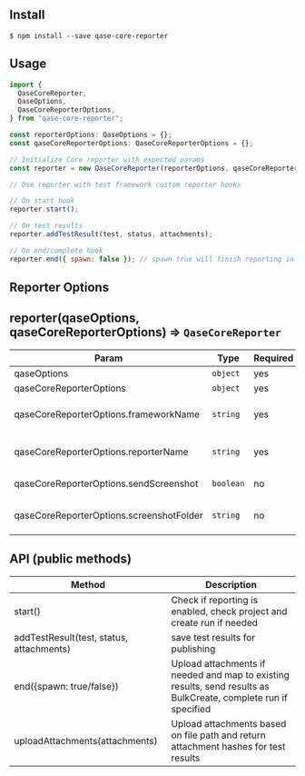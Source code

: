 ## Install

```
$ npm install --save qase-core-reporter
```

## Usage

```js
import {
  QaseCoreReporter,
  QaseOptions,
  QaseCoreReporterOptions,
} from "qase-core-reporter";

const reporterOptions: QaseOptions = {};
const qaseCoreReporterOptions: QaseCoreReporterOptions = {};

// Initialize Core reporter with expected params
const reporter = new QaseCoreReporter(reporterOptions, qaseCoreReporterOptions);

// Use reporter with test framework custom reporter hooks

// On start hook
reporter.start();

// On test results
reporter.addTestResult(test, status, attachments);

// On end/complete hook
reporter.end({ spawn: false }); // spawn true will finish reporting in a child process
```

## Reporter Options

<a name="qase-core-reporter"></a>

## reporter(qaseOptions, qaseCoreReporterOptions) ⇒ <code>QaseCoreReporter</code>

| Param                                    | Type      | Required | Description                                          |
| ---------------------------------------- | --------- | -------- | ---------------------------------------------------- |
| qaseOptions                              | `object`  | yes      |                                                      |
| qaseCoreReporterOptions                  | `object`  | yes      |                                                      |
| qaseCoreReporterOptions.frameworkName    | `string`  | yes      | Test automation framework/package name               |
| qaseCoreReporterOptions.reporterName     | `string`  | yes      | Current qase reporter package name                   |
| qaseCoreReporterOptions.sendScreenshot   | `boolean` | no       | Wether or not to upload attachments                  |
| qaseCoreReporterOptions.screenshotFolder | `string`  | no       | Folder to find screenshots with Qase ID in file name |

## API (public methods)

| Method                                   | Description                                                                                                     |
| ---------------------------------------- | --------------------------------------------------------------------------------------------------------------- |
| start()                                  | Check if reporting is enabled, check project and create run if needed                                           |
| addTestResult(test, status, attachments) | save test results for publishing                                                                                |
| end({spawn: true/false})                 | Upload attachments if needed and map to existing results, send results as BulkCreate, complete run if specified |
| uploadAttachments(attachments)           | Upload attachments based on file path and return attachment hashes for test results                             |
